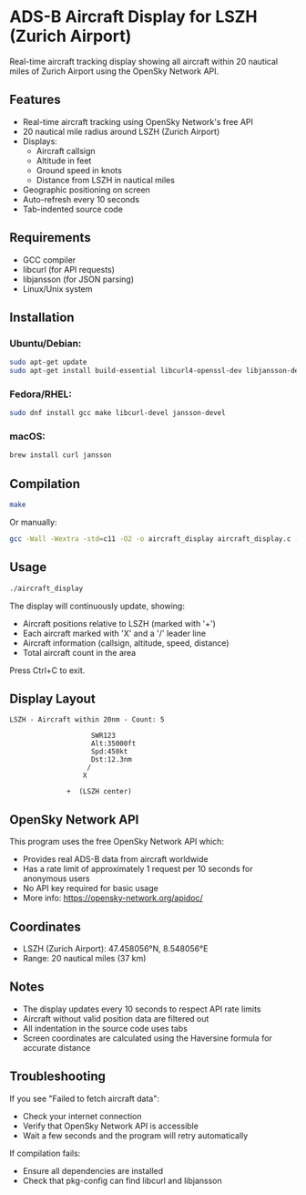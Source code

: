 # ADS-B Aircraft Display for LSZH (Zurich Airport)

Real-time aircraft tracking display showing all aircraft within 20 nautical miles of Zurich Airport using the OpenSky Network API.

## Features

- Real-time aircraft tracking using OpenSky Network's free API
- 20 nautical mile radius around LSZH (Zurich Airport)
- Displays:
  - Aircraft callsign
  - Altitude in feet
  - Ground speed in knots
  - Distance from LSZH in nautical miles
- Geographic positioning on screen
- Auto-refresh every 10 seconds
- Tab-indented source code

## Requirements

- GCC compiler
- libcurl (for API requests)
- libjansson (for JSON parsing)
- Linux/Unix system

## Installation

### Ubuntu/Debian:
```bash
sudo apt-get update
sudo apt-get install build-essential libcurl4-openssl-dev libjansson-dev
```

### Fedora/RHEL:
```bash
sudo dnf install gcc make libcurl-devel jansson-devel
```

### macOS:
```bash
brew install curl jansson
```

## Compilation

```bash
make
```

Or manually:
```bash
gcc -Wall -Wextra -std=c11 -O2 -o aircraft_display aircraft_display.c -lcurl -ljansson -lm
```

## Usage

```bash
./aircraft_display
```

The display will continuously update, showing:
- Aircraft positions relative to LSZH (marked with '+')
- Each aircraft marked with 'X' and a '/' leader line
- Aircraft information (callsign, altitude, speed, distance)
- Total aircraft count in the area

Press Ctrl+C to exit.

## Display Layout

```
LSZH - Aircraft within 20nm - Count: 5

                    SWR123
                    Alt:35000ft
                    Spd:450kt
                    Dst:12.3nm
                   /
                  X

              +  (LSZH center)
```

## OpenSky Network API

This program uses the free OpenSky Network API which:
- Provides real ADS-B data from aircraft worldwide
- Has a rate limit of approximately 1 request per 10 seconds for anonymous users
- No API key required for basic usage
- More info: https://opensky-network.org/apidoc/

## Coordinates

- LSZH (Zurich Airport): 47.458056°N, 8.548056°E
- Range: 20 nautical miles (37 km)

## Notes

- The display updates every 10 seconds to respect API rate limits
- Aircraft without valid position data are filtered out
- All indentation in the source code uses tabs
- Screen coordinates are calculated using the Haversine formula for accurate distance

## Troubleshooting

If you see "Failed to fetch aircraft data":
- Check your internet connection
- Verify that OpenSky Network API is accessible
- Wait a few seconds and the program will retry automatically

If compilation fails:
- Ensure all dependencies are installed
- Check that pkg-config can find libcurl and libjansson

